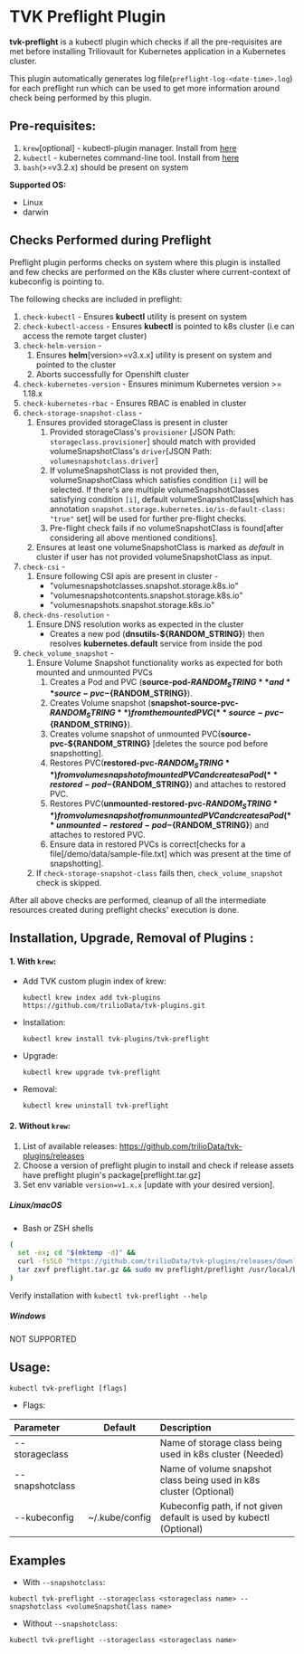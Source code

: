 # TVK Preflight Plugin

**tvk-preflight** is a kubectl plugin which checks if all the pre-requisites are met before installing Triliovault for Kubernetes
application in a Kubernetes cluster.

This plugin automatically generates log file(`preflight-log-<date-time>.log`) for each preflight run which can be used to
get more information around check being performed by this plugin.

## Pre-requisites:

1. `krew`[optional] - kubectl-plugin manager. Install from [here](https://krew.sigs.k8s.io/docs/user-guide/setup/install/)
2. `kubectl` - kubernetes command-line tool. Install from [here](https://kubernetes.io/docs/tasks/tools/install-kubectl/)
3. `bash`(>=v3.2.x) should be present on system

**Supported OS:**
- Linux
- darwin

## Checks Performed during Preflight

Preflight plugin performs checks on system where this plugin is installed and few checks are performed on the K8s cluster
where current-context of kubeconfig is pointing to.

The following checks are included in preflight:

1. `check-kubectl` - Ensures **kubectl** utility is present on system
2. `check-kubectl-access` - Ensures **kubectl** is pointed to k8s cluster (i.e can access the remote target cluster)
3. `check-helm-version` -
    1. Ensures **helm**[version>=v3.x.x] utility is present on system and pointed to the cluster
    2. Aborts successfully for Openshift cluster
4. `check-kubernetes-version` - Ensures minimum Kubernetes version >= 1.18.x
5. `check-kubernetes-rbac` - Ensures RBAC is enabled in cluster
6. `check-storage-snapshot-class` -
    1. Ensures provided storageClass is present in cluster
        1. Provided storageClass's `provisioner` [JSON Path: `storageclass.provisioner`] should match with provided volumeSnapshotClass's `driver`[JSON Path: `volumesnapshotclass.driver`]
        2. If volumeSnapshotClass is not provided then, volumeSnapshotClass which satisfies condition `[i]` will be selected.
        If there's are multiple volumeSnapshotClasses satisfying condition `[i]`, default volumeSnapshotClass[which has annotation `snapshot.storage.kubernetes.io/is-default-class: "true"` set]
        will be used for further pre-flight checks.
        3. Pre-flight check fails if no volumeSnapshotClass is found[after considering all above mentioned conditions].
    2. Ensures at least one volumeSnapshotClass is marked as *default* in cluster if user has not provided volumeSnapshotClass as input.
7. `check-csi` -
    1. Ensure following CSI apis are present in cluster -
        - "volumesnapshotclasses.snapshot.storage.k8s.io"
        - "volumesnapshotcontents.snapshot.storage.k8s.io"
        - "volumesnapshots.snapshot.storage.k8s.io"
9. `check-dns-resolution` -
    1. Ensure DNS resolution works as expected in the cluster
        - Creates a new pod (**dnsutils-${RANDOM_STRING}**) then resolves **kubernetes.default** service from inside the pod
10. `check_volume_snapshot` - 
    1. Ensure Volume Snapshot functionality works as expected for both mounted and unmounted PVCs
        1. Creates a Pod and PVC (**source-pod-${RANDOM_STRING}** and **source-pvc-${RANDOM_STRING}**).
        2. Creates Volume snapshot (**snapshot-source-pvc-${RANDOM_STRING}**) from the mounted PVC(**source-pvc-${RANDOM_STRING}**).
        3. Creates volume snapshot of unmounted PVC(**source-pvc-${RANDOM_STRING}** [deletes the source pod before snapshotting].
        4. Restores PVC(**restored-pvc-${RANDOM_STRING}**) from volume snapshot of mounted PVC and creates a Pod(**restored-pod-${RANDOM_STRING}**) and attaches to restored PVC.
        5. Restores PVC(**unmounted-restored-pvc-${RANDOM_STRING}**) from volume snapshot from unmounted PVC and creates a Pod(**unmounted-restored-pod-${RANDOM_STRING}**) and attaches to restored PVC.
        6. Ensure data in restored PVCs is correct[checks for a file[/demo/data/sample-file.txt] which was present at the time of snapshotting].
    2. If `check-storage-snapshot-class` fails then, `check_volume_snapshot` check is skipped.

After all above checks are performed, cleanup of all the intermediate resources created during preflight checks' execution is done.


## Installation, Upgrade, Removal of Plugins :

#### 1. With `krew`:

- Add TVK custom plugin index of krew:

  ```
  kubectl krew index add tvk-plugins https://github.com/trilioData/tvk-plugins.git
  ```

- Installation:

  ```
  kubectl krew install tvk-plugins/tvk-preflight
  ```  

- Upgrade:

  ```
  kubectl krew upgrade tvk-preflight
  ```  

- Removal:

  ```
  kubectl krew uninstall tvk-preflight
  ```


#### 2. Without `krew`:

1. List of available releases: https://github.com/trilioData/tvk-plugins/releases
2. Choose a version of preflight plugin to install and check if release assets have preflight plugin's package[preflight.tar.gz]
3. Set env variable `version=v1.x.x` [update with your desired version].

##### Linux/macOS

- Bash or ZSH shells
```bash
(
  set -ex; cd "$(mktemp -d)" &&
  curl -fsSLO "https://github.com/trilioData/tvk-plugins/releases/download/"${version}"/preflight.tar.gz" &&
  tar zxvf preflight.tar.gz && sudo mv preflight/preflight /usr/local/bin/kubectl-tvk_preflight
)
```
Verify installation with `kubectl tvk-preflight --help`

##### Windows
NOT SUPPORTED


## Usage:

    kubectl tvk-preflight [flags]
	
- Flags:

| Parameter                 | Default       | Description   |    
| :------------------------ |:-------------:| :-------------|  
| --storageclass          |             |Name of storage class being used in k8s cluster (Needed)
| --snapshotclass          |            |Name of volume snapshot class being used in k8s cluster (Optional)
| --kubeconfig            |   ~/.kube/config             |Kubeconfig path, if not given default is used by kubectl (Optional)

## Examples

- With `--snapshotclass`:

```shell script
kubectl tvk-preflight --storageclass <storageclass name> --snapshotclass <volumeSnapshotClass name>
```

- Without `--snapshotclass`:

```shell script
kubectl tvk-preflight --storageclass <storageclass name>
```
